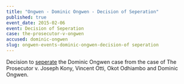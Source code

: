 ```yaml
---
title: "Ongwen - Dominic Ongwen - Decision of Seperation"
published: true
event_date: 2015-02-06
event: Decision of Seperation
case: the-prosecutor-v-ongwen
accused: dominic-ongwen
slug: ongwen-events-dominic-ongwen-decision-of seperation
---
```


Decision to [seperate](https://www.icc-cpi.int/en_menus/icc/press%20and%20media/press%20releases/Pages/pr1088.aspx) the Dominic Ongwen case from the case of The Prosecutor v. Joseph Kony, Vincent Otti, Okot Odhiambo and Dominic Ongwen.

